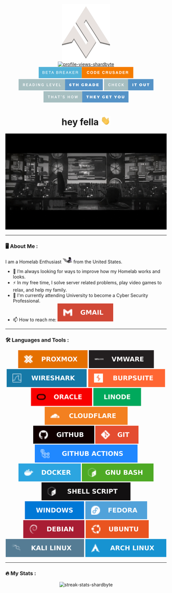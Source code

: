<!--
#
#
###########################
#                         #
#  Saint @ Shardbyte.com  #
#                         #
###########################
# Author: Shardbyte (Saint)
#
#
-->
<div id="header" align="center">
  <img src="https://raw.githubusercontent.com/Shardbyte/Shardbyte/main/img/logo-shardbyte-master-light.webp" alt="logo-shardbyte" width="150"/>
</div>
<div id="sub-header-1" align="center">
  <a href="https://github.com/Shardbyte">
    <img src="https://komarev.com/ghpvc/?username=Shardbyte&style=for-the-badge" alt="profile-views-shardbyte"/>
  </a>
</div>
<div id="sub-header-2" align="center">
  <img src="https://raw.githubusercontent.com/Shardbyte/Shardbyte/main/img/beta-breaker-code-crusader-shardbyte.png" alt="code-crusader-shardbyte"/>
</div>
<div id="sub-header-3" align="center">
  <img src="https://raw.githubusercontent.com/Shardbyte/Shardbyte/main/img/reading-6th-grade-level-shardbyte.png" alt="reading-level-shardbyte"/>
  <img src="https://raw.githubusercontent.com/Shardbyte/Shardbyte/main/img/check-it-out-shardbyte.png" alt="check-it-shardbyte"/>
  <img src="https://raw.githubusercontent.com/Shardbyte/Shardbyte/main/img/thats-how-they-get-you-shardbyte.png" alt="get-you-shardbyte"/>
</div>
<h1 align="center">
  hey fella
  <img src="https://raw.githubusercontent.com/Shardbyte/Shardbyte/main/img/wave-shardbyte.webp" alt="wave-shardbyte" width="30px"/>
</h1>
<div align="center">
  <img src="https://raw.githubusercontent.com/Shardbyte/Shardbyte/main/img/office-shardbyte.gif" alt="office-shardbyte" width="600" height="300"/>
</div>

---

### :desktop_computer: About Me :
I am a Homelab Enthusiast <img src="https://raw.githubusercontent.com/Shardbyte/Shardbyte/main/img/cat-shardbyte.webp" width="30"/> from the United States.
- :telescope: I’m always looking for ways to improve how my Homelab works and looks.
- :zap: In my free time, I solve server related problems, play video games to relax, and help my family.
- :satellite: I'm currently attending University to become a Cyber Security Professional.
- :mailbox: How to reach me: [![Email Badge](https://raw.githubusercontent.com/Shardbyte/Shardbyte/main/img/gmail-shardbyte.svg)](mailto:shard@shardbyte.com)

---

### :hammer_and_wrench: Languages and Tools :
<div id="hypervisors" align="center">
  <img src="https://raw.githubusercontent.com/Shardbyte/Shardbyte/main/img/proxmox-shardbyte.svg" alt="proxmox-shardbyte"/>
  <img src="https://raw.githubusercontent.com/Shardbyte/Shardbyte/main/img/vmware-shardbyte.svg" alt="vmware-shardbyte"/>
</div>

<div id="sec-tools" align="center">
  <img src="https://raw.githubusercontent.com/Shardbyte/Shardbyte/main/img/wireshark-shardbyte.svg" alt="wireshark-shardbyte"/>
  <img src="https://raw.githubusercontent.com/Shardbyte/Shardbyte/main/img/burpsuite-shardbyte.svg" alt="burpsuite-shardbyte"/>
</div>

<div id="cloud" align="center">
  <img src="https://raw.githubusercontent.com/Shardbyte/Shardbyte/main/img/oracle-shardbyte.svg" alt="oracle-shardbyte"/>
  <img src="https://raw.githubusercontent.com/Shardbyte/Shardbyte/main/img/linode-shardbyte.svg" alt="linode-shardbyte"/>
  <img src="https://raw.githubusercontent.com/Shardbyte/Shardbyte/main/img/cloudflare-shardbyte.svg" alt="cloudflare-shardbyte"/>
</div>

<div id="file-management" align="center">
  <img src="https://raw.githubusercontent.com/Shardbyte/Shardbyte/main/img/github-shardbyte.svg" alt="github-shardbyte"/>
  <img src="https://raw.githubusercontent.com/Shardbyte/Shardbyte/main/img/git-shardbyte.svg" alt="git-shardbyte"/>
  <img src="https://raw.githubusercontent.com/Shardbyte/Shardbyte/main/img/github-actions-shardbyte.svg" alt="github-actions-shardbyte"/>
</div>

<div id="shell-tools" align="center">
  <img src="https://raw.githubusercontent.com/Shardbyte/Shardbyte/main/img/docker-shardbyte.svg" alt="docker-shardbyte"/>
  <img src="https://raw.githubusercontent.com/Shardbyte/Shardbyte/main/img/bash-shardbyte.svg" alt="bash-shardbyte"/>
  <img src="https://raw.githubusercontent.com/Shardbyte/Shardbyte/main/img/shell-script-shardbyte.svg" alt="shell-script-shardbyte"/>
</div>

<div id="operating-systems" align="center">
  <img src="https://raw.githubusercontent.com/Shardbyte/Shardbyte/main/img/windows-shardbyte.svg" alt="windows-shardbyte"/>
  <img src="https://raw.githubusercontent.com/Shardbyte/Shardbyte/main/img/fedora-shardbyte.svg" alt="fedora-shardbyte"/>
  <img src="https://raw.githubusercontent.com/Shardbyte/Shardbyte/main/img/debian-shardbyte.svg" alt="debian-shardbyte"/>
  <img src="https://raw.githubusercontent.com/Shardbyte/Shardbyte/main/img/ubuntu-shardbyte.svg" alt="ubuntu-shardbyte"/>
  <img src="https://raw.githubusercontent.com/Shardbyte/Shardbyte/main/img/kali-linux-shardbyte.svg" alt="kali-linux-shardbyte"/>
  <img src="https://raw.githubusercontent.com/Shardbyte/Shardbyte/main/img/arch-linux-shardbyte.svg" alt="arch-linux-shardbyte"/>
</div>

---

### :fire: My Stats :
<div id="stats" align="center">
  <img src="https://github-readme-streak-stats.herokuapp.com/?user=Shardbyte&theme=dark" alt="streak-stats-shardbyte"/>
</div>

<!--
  # Image Credits
    https://shields.io/
    https://komarev.com/
    https://shardbyte.com/
    https://forthebadge.com/
    https://github-readme-streak-stats.herokuapp.com/
-->